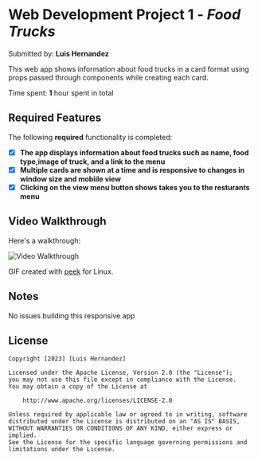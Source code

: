 # Web Development Project 1 - *Food Trucks*

Submitted by: **Luis Hernandez**

This web app shows information about food trucks in a card format using props passed through components while creating each card.

Time spent: **1** hour spent in total

## Required Features

The following **required** functionality is completed:

- [x] **The app displays information about food trucks such as name, food type,image of truck, and a link to the menu**
- [x] **Multiple cards are shown at a time and is responsive to changes in window size and mobiile view**
- [x] **Clicking on the view menu button shows takes you to the resturants menu**

## Video Walkthrough

Here's a walkthrough:

<img src='foodtrucks.gif' width='' alt='Video Walkthrough' />

<!-- Replace this with whatever GIF tool you used! -->
GIF created with 
[peek](https://github.com/phw/peek) for Linux.

## Notes

No issues building this responsive app

## License

    Copyright [2023] [Luis Hernandez]

    Licensed under the Apache License, Version 2.0 (the "License");
    you may not use this file except in compliance with the License.
    You may obtain a copy of the License at

        http://www.apache.org/licenses/LICENSE-2.0

    Unless required by applicable law or agreed to in writing, software
    distributed under the License is distributed on an "AS IS" BASIS,
    WITHOUT WARRANTIES OR CONDITIONS OF ANY KIND, either express or implied.
    See the License for the specific language governing permissions and
    limitations under the License.
